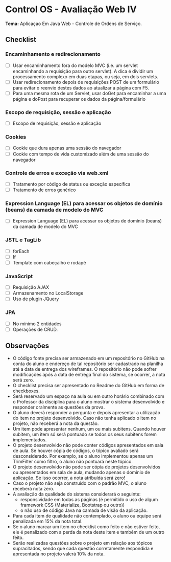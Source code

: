 # Control OS - Avaliação Web IV

**Tema:** Aplicaçao Em Java Web - Controle de Ordens de Serviço.


## Checklist

### Encaminhamento e redirecionamento
- [ ] Usar encaminhamento fora do modelo MVC (i.e. um servlet encaminhando a requisição para outro servlet). A dica é dividir um processamento complexo em duas etapas, ou seja, em dois servlets.
- [ ] Usar redirecionamento depois de requisições POST de um formulário para evitar o reenvio destes dados ao atualizar a página com F5.
- [ ] Para uma mesma rota de um Servlet, usar doGet para encaminhar a uma página e doPost para recuperar os dados da página/formulário
### Escopo de requisição, sessão e aplicação
- [ ] Escopo de requisição, sessão e aplicação
### Cookies
- [ ] Cookie que dura apenas uma sessão do navegador
- [ ] Cookie com tempo de vida customizado além de uma sessão do navegador
### Controle de erros e exceção via web.xml
- [ ] Tratamento por código de status ou exceção específica
- [ ] Tratamento de erros genérico
### Expression Language (EL) para acessar os objetos de domínio (beans) da camada de modelo do MVC
- [ ] Expression Language (EL) para acessar os objetos de domínio (beans) da camada de modelo do MVC
### JSTL e TagLib
- [ ] forEach
- [ ] If
- [ ] Template com cabeçalho e rodapé
### JavaScript
- [ ] Requisição AJAX
- [ ] Armazenamento no LocalStorage
- [ ] Uso de plugin JQuery
### JPA
- [ ] No mínimo 2 entidades
- [ ] Operações de CRUD.

## Observações

- O código fonte precisa ser armazenado em um repositório no GitHub na conta do aluno e endereço de tal repositório ser cadastrado na planilha até a data de entrega dos wireframes. O repositório não pode sofrer modificações após a data de entrega final do sistema, se ocorrer, a nota será zero.
- O checklist precisa ser apresentado no Readme do GitHub em forma de checkboxes.
- Será reservado um espaço na aula ou em outro horário combinado com o Professor da disciplina para o aluno mostrar o sistema desenvolvido e responder oralmente as questões da prova.
- O aluno deverá responder a pergunta e depois apresentar a utilização do item no projeto desenvolvido. Caso não tenha aplicado o item no projeto, não receberá a nota da questão.
- Um item pode apresentar nenhum, um ou mais subitens. Quando houver subitem, um item só será pontuado se todos os seus subitens forem implementados.
- O projeto desenvolvido não pode conter códigos apresentados em sala de aula. Se houver cópia de códigos, o tópico avaliado será desconsiderado. Por exemplo, se o aluno implementou apenas um TrimFilter como filtro, o aluno não pontuará neste tópico.
- O projeto desenvolvido não pode ser cópia de projetos desenvolvidos ou apresentados em sala de aula, mudando apenas o domínio de aplicação. Se isso ocorrer, a nota atribuída será zero! 
- Caso o projeto não seja construído com o padrão MVC, o aluno receberá nota zero.
- A avaliação da qualidade do sistema considerará o seguinte:
  - responsividade em todas as páginas (é permitido o uso de algum framework CSS (Materialize, Bootstrap ou outro))
  - o não uso de código Java na camada de visão da aplicação. 
- Para cada item de qualidade não contemplado, o aluno ou equipe será penalizada em 15% da nota total.
- Se o aluno marcar um item no checklist como feito e não estiver feito, ele é penalizado com a perda da nota deste item e também de um outro feito. 
- Serão realizadas questões sobre o projeto em relação aos tópicos supracitados, sendo que cada questão corretamente respondida e apresentada no projeto valerá 10% da nota. 


